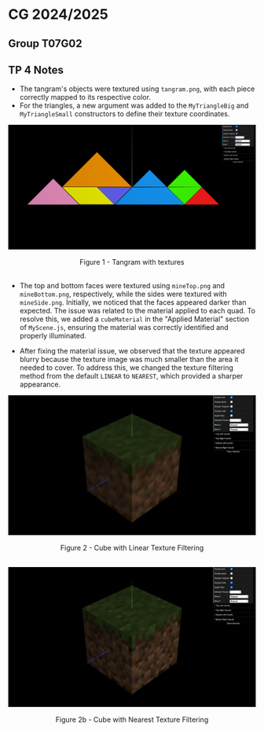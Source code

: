 # CG 2024/2025

## Group T07G02

## TP 4 Notes
- The tangram's objects were textured using `tangram.png`, with each piece correctly mapped to its respective color.
- For the triangles, a new argument was added to the `MyTriangleBig` and `MyTriangleSmall` constructors to define their texture coordinates.

![](screenshots/cg-t07g02-tp4-1.png)
<p align="center" justify="center">Figure 1 - Tangram with textures<br/><br/>

- The top and bottom faces were textured using `mineTop.png` and `mineBottom.png`, respectively, while the sides were textured with `mineSide.png`. Initially, we noticed that the faces appeared darker than expected. The issue was related to the material applied to each quad. To resolve this, we added a `cubeMaterial` in the "Applied Material" section of `MyScene.js`, ensuring the material was correctly identified and properly illuminated. 

- After fixing the material issue, we observed that the texture appeared blurry because the texture image was much smaller than the area it needed to cover. To address this, we changed the texture filtering method from the default `LINEAR` to `NEAREST`, which provided a sharper appearance.

![](screenshots/cg-t07g02-tp4-2.png)
<p align="center" justify="center">Figure 2 - Cube with Linear Texture Filtering<br/><br/>

![](screenshots/cg-t07g02-tp4-2b.png)
<p align="center" justify="center">Figure 2b - Cube with Nearest Texture Filtering<br/><br/>
